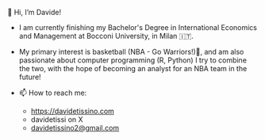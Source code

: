 👋 Hi, I’m Davide!

- I am currently finishing my Bachelor's Degree in International Economics and Management at Bocconi University, in Milan 🇮🇹.

- My primary interest is basketball (NBA - Go Warriors!)🏀, and am also passionate about computer programming (R, Python) 
  I try to combine the two, with the hope of becoming an analyst for an NBA team in the future!

- 📫 How to reach me:
  - https://davidetissino.com
  - davidetissi on X
  - davidetissino2@gmail.com


